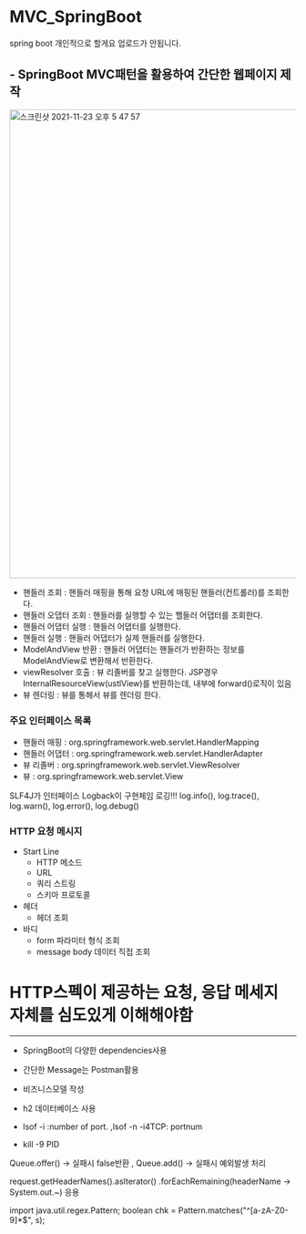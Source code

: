 # MVC_SpringBoot
spring boot 개인적으로 할게요 업로드가 안됩니다.

## - SpringBoot MVC패턴을 활용하여 간단한 웹페이지 제작


<img width="823" alt="스크린샷 2021-11-23 오후 5 47 57" src="https://user-images.githubusercontent.com/55525574/142994161-727297c3-8c58-4db8-ac36-1dfac643ec98.png">

- 핸들러 조회 : 핸들러 매핑을 통해 요청 URL에 매핑된 핸들러(컨트롤러)를 조회한다.
- 핸들러 오댑터 조회 : 핸들러를 실행할 수 있는 핼들러 어댑터를 조회한다.
- 핸들러 어댑터 실행 : 핸들러 어댑터를 실행한다.
- 핸들러 실행 : 핸들러 어댑터가 실제 핸들러를 실행한다.
- ModelAndView 반환 : 핸들러 어댑터는 핸들러가 반환하는 정보를 ModelAndView로 변환해서 반환한다.
- viewResolver 호출 : 뷰 리졸버를 찾고 실행한다. JSP경우 InternalResourceView(ustlView)를 반환하는데, 내부에 forward()로직이 있음
- 뷰 렌더링 : 뷰를 통해서 뷰를 렌더링 한다.

### 주요 인터페이스 목록
- 핸들러 매핑 : org.springframework.web.servlet.HandlerMapping
- 핸들러 어댑터 : org.springframework.web.servlet.HandlerAdapter
- 뷰 리졸버 : org.springframework.web.servlet.ViewResolver
- 뷰 : org.springframework.web.servlet.View

SLF4J가 인터페이스 Logback이 구현체임 로깅!!! log.info(), log.trace(), log.warn(), log.error(), log.debug()

### HTTP 요청 메시지
* Start Line
   - HTTP 메소드
   - URL
   - 쿼리 스트링
   - 스키마 프로토콜
* 헤더
   - 헤더 조회
* 바디
   - form 파라미터 형식 조회
   - message body 데이터 직접 조회

# HTTP스펙이 제공하는 요청, 응답 메세지 자체를 심도있게 이해해야함
--------------------------------------

- SpringBoot의 다양한 dependencies사용
- 간단한 Message는 Postman활용
- 비즈니스모델 작성
- h2 데이터베이스 사용


- lsof -i :number of port. ,lsof -n -i4TCP: portnum
- kill -9 PID

Queue.offer() -> 실패시 false반환 , Queue.add() -> 실패시 예외발생 처리

request.getHeaderNames().asIterator()
         .forEachRemaining(headerName -> System.out.~) 응용


import java.util.regex.Pattern;
boolean chk = Pattern.matches("^[a-zA-Z0-9]*$", s);
